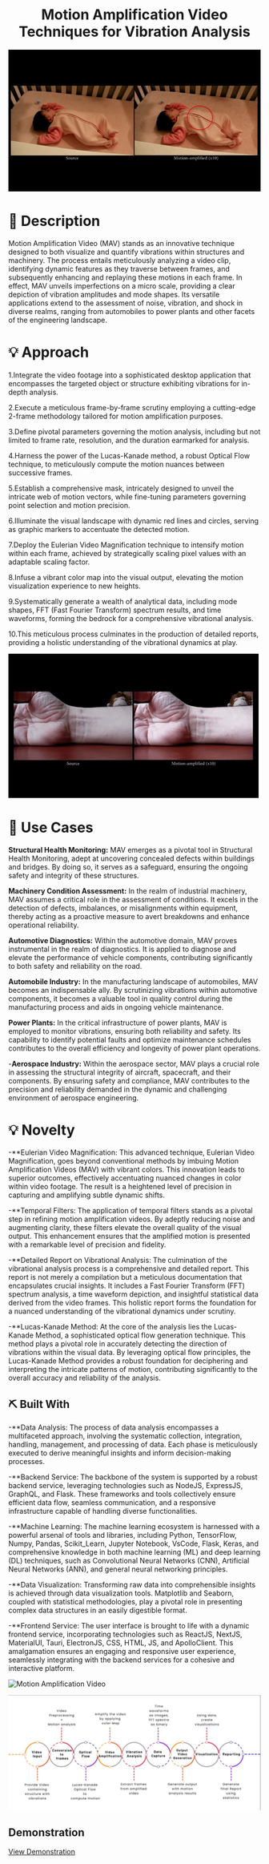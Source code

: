 <p align="center">
  <a href="" rel="noopener"></a>
</p>

<h1 align="center">Motion Amplification Video Techniques for Vibration Analysis</h1>

![Motion Amplification Video](https://github.com/Soumyojyotisaha/Devpost-2024/blob/main/assets/283361120-8685995d-a156-4e86-b75a-2ab273630e05.gif)

# 📝 Description <a name="description"></a>

Motion Amplification Video (MAV) stands as an innovative technique designed to both visualize and quantify vibrations within structures and machinery. The process entails meticulously analyzing a video clip, identifying dynamic features as they traverse between frames, and subsequently enhancing and replaying these motions in each frame. In effect, MAV unveils imperfections on a micro scale, providing a clear depiction of vibration amplitudes and mode shapes. Its versatile applications extend to the assessment of noise, vibration, and shock in diverse realms, ranging from automobiles to power plants and other facets of the engineering landscape.

# 💡 Approach <a name="approach"></a>

1.Integrate the video footage into a sophisticated desktop application that encompasses the targeted object or structure exhibiting vibrations for in-depth analysis.

2.Execute a meticulous frame-by-frame scrutiny employing a cutting-edge 2-frame methodology tailored for motion amplification purposes.

3.Define pivotal parameters governing the motion analysis, including but not limited to frame rate, resolution, and the duration earmarked for analysis.

4.Harness the power of the Lucas-Kanade method, a robust Optical Flow technique, to meticulously compute the motion nuances between successive frames.

5.Establish a comprehensive mask, intricately designed to unveil the intricate web of motion vectors, while fine-tuning parameters governing point selection and motion precision.

6.Illuminate the visual landscape with dynamic red lines and circles, serving as graphic markers to accentuate the detected motion.

7.Deploy the Eulerian Video Magnification technique to intensify motion within each frame, achieved by strategically scaling pixel values with an adaptable scaling factor.

8.Infuse a vibrant color map into the visual output, elevating the motion visualization experience to new heights.

9.Systematically generate a wealth of analytical data, including mode shapes, FFT (Fast Fourier Transform) spectrum results, and time waveforms, forming the bedrock for a comprehensive vibrational analysis. 

10.This meticulous process culminates in the production of detailed reports, providing a holistic understanding of the vibrational dynamics at play.

![Motion Amplification Video](https://github.com/Soumyojyotisaha/Devpost-2024/blob/main/assets/283361105-421bf306-46cb-4869-a285-32557d155ca5.gif)

# 📝 Use Cases <a name="use"></a>

**Structural Health Monitoring:**
MAV emerges as a pivotal tool in Structural Health Monitoring, adept at uncovering concealed defects within buildings and bridges. By doing so, it serves as a safeguard, ensuring the ongoing safety and integrity of these structures.

**Machinery Condition Assessment:**
In the realm of industrial machinery, MAV assumes a critical role in the assessment of conditions. It excels in the detection of defects, imbalances, or misalignments within equipment, thereby acting as a proactive measure to avert breakdowns and enhance operational reliability.

**Automotive Diagnostics:**
Within the automotive domain, MAV proves instrumental in the realm of diagnostics. It is applied to diagnose and elevate the performance of vehicle components, contributing significantly to both safety and reliability on the road.

**Automobile Industry:**
In the manufacturing landscape of automobiles, MAV becomes an indispensable ally. By scrutinizing vibrations within automotive components, it becomes a valuable tool in quality control during the manufacturing process and aids in ongoing vehicle maintenance.

**Power Plants:**
In the critical infrastructure of power plants, MAV is employed to monitor vibrations, ensuring both reliability and safety. Its capability to identify potential faults and optimize maintenance schedules contributes to the overall efficiency and longevity of power plant operations.

-**Aerospace Industry:**
Within the aerospace sector, MAV plays a crucial role in assessing the structural integrity of aircraft, spacecraft, and their components. By ensuring safety and compliance, MAV contributes to the precision and reliability demanded in the dynamic and challenging environment of aerospace engineering.

# 💡 Novelty <a name="novelty"></a>


-**Eulerian Video Magnification:
This advanced technique, Eulerian Video Magnification, goes beyond conventional methods by imbuing Motion Amplification Videos (MAV) with vibrant colors. This innovation leads to superior outcomes, effectively accentuating nuanced changes in color within video footage. The result is a heightened level of precision in capturing and amplifying subtle dynamic shifts.

-**Temporal Filters:
The application of temporal filters stands as a pivotal step in refining motion amplification videos. By adeptly reducing noise and augmenting clarity, these filters elevate the overall quality of the visual output. This enhancement ensures that the amplified motion is presented with a remarkable level of precision and fidelity.

-**Detailed Report on Vibrational Analysis:
The culmination of the vibrational analysis process is a comprehensive and detailed report. This report is not merely a compilation but a meticulous documentation that encapsulates crucial insights. It includes a Fast Fourier Transform (FFT) spectrum analysis, a time waveform depiction, and insightful statistical data derived from the video frames. This holistic report forms the foundation for a nuanced understanding of the vibrational dynamics under scrutiny.

-**Lucas-Kanade Method:
At the core of the analysis lies the Lucas-Kanade Method, a sophisticated optical flow generation technique. This method plays a pivotal role in accurately detecting the direction of vibrations within the visual data. By leveraging optical flow principles, the Lucas-Kanade Method provides a robust foundation for deciphering and interpreting the intricate patterns of motion, contributing significantly to the overall accuracy and reliability of the analysis.

## ⛏️ Built With <a name="tech_stack"></a>

-**Data Analysis:
The process of data analysis encompasses a multifaceted approach, involving the systematic collection, integration, handling, management, and processing of data. Each phase is meticulously executed to derive meaningful insights and inform decision-making processes.

-**Backend Service:
The backbone of the system is supported by a robust backend service, leveraging technologies such as NodeJS, ExpressJS, GraphQL, and Flask. These frameworks and tools collectively ensure efficient data flow, seamless communication, and a responsive infrastructure capable of handling diverse functionalities.

-**Machine Learning:
The machine learning ecosystem is harnessed with a powerful arsenal of tools and libraries, including Python, TensorFlow, Numpy, Pandas, Scikit_Learn, Jupyter Notebook, VsCode, Flask, Keras, and comprehensive knowledge in both machine learning (ML) and deep learning (DL) techniques, such as Convolutional Neural Networks (CNN), Artificial Neural Networks (ANN), and general neural networking principles.

-**Data Visualization:
Transforming raw data into comprehensible insights is achieved through data visualization tools. Matplotlib and Seaborn, coupled with statistical methodologies, play a pivotal role in presenting complex data structures in an easily digestible format.

-**Frontend Service:
The user interface is brought to life with a dynamic frontend service, incorporating technologies such as ReactJS, NextJS, MaterialUI, Tauri, ElectronJS, CSS, HTML, JS, and ApolloClient. This amalgamation ensures an engaging and responsive user experience, seamlessly integrating with the backend services for a cohesive and interactive platform.

![Motion Amplification Video](https://github.com/Soumyojyotisaha/Devpost-2024/blob/main/assets/283361131-52330a3e-c2cd-48db-9bca-1090c2f97cc3.gif)

![Flow](https://github.com/Soumyojyotisaha/Devpost-2024/blob/main/assets/283364094-c3c043d1-0e81-46dd-8d87-d54e4ffde545.jpeg)

## Demonstration
[View Demonstration](https://github.com/vp-1234ms/SIH2023/assets/102847008/ae5fca94-d9d8-4003-ac83-76b313294f65)

